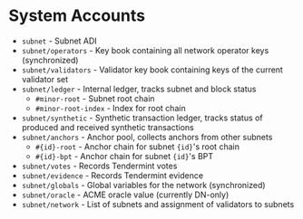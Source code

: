 # System Accounts

* `subnet` - Subnet ADI
* `subnet/operators` - Key book containing all network operator keys (synchronized)
* `subnet/validators` - Validator key book containing keys of the current validator set
* `subnet/ledger` - Internal ledger, tracks subnet and block status
  * `#minor-root` - Subnet root chain
  * `#minor-root-index` - Index for root chain
* `subnet/synthetic` - Synthetic transaction ledger, tracks status of produced and received synthetic transactions
* `subnet/anchors` - Anchor pool, collects anchors from other subnets
  * `#{id}-root` - Anchor chain for subnet `{id}`'s root chain
  * `#{id}-bpt` - Anchor chain for subnet `{id}`'s BPT
* `subnet/votes` - Records Tendermint votes
* `subnet/evidence` - Records Tendermint evidence
* `subnet/globals` - Global variables for the network (synchronized)
* `subnet/oracle` - ACME oracle value (currently DN-only)
* `subnet/network` - List of subnets and assignment of validators to subnets